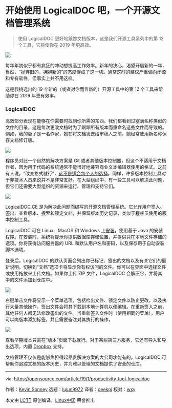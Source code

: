 [#]: collector: (lujun9972)
[#]: translator: (geekpi)
[#]: reviewer: (wxy)
[#]: publisher: ( )
[#]: url: ( )
[#]: subject: (Get started with LogicalDOC, an open source document management system)
[#]: via: (https://opensource.com/article/19/1/productivity-tool-logicaldoc)
[#]: author: (Kevin Sonney https://opensource.com/users/ksonney)

开始使用 LogicalDOC 吧，一个开源文档管理系统
======

> 使用 LogicalDOC 更好地跟踪文档版本，这是我们开源工具系列中的第 12 个工具，它将使你在 2019 年更高效。

![](https://opensource.com/sites/default/files/styles/image-full-size/public/lead-images/document_free_access_cut_security.png?itok=ocvCv8G2)

每年年初似乎都有疯狂的冲动想提高工作效率。新年的决心，渴望开启新的一年，当然，“抛弃旧的，拥抱新的”的态度促成了这一切。通常这时的建议严重偏向闭源和专有软件，但事实上并不用这样。

这是我挑选出的 19 个新的（或者对你而言新的）开源工具中的第 12 个工具来帮助你在 2019 年更有效率。

### LogicalDOC

高效部分表现在能够在你需要时找到你所需的东西。我们都看到过塞满名称类似的文件的目录，这是每次更改文档时为了跟踪所有版本而重命名这些文件而导致的。例如，我的妻子是一名作家，她在将文档发送给审稿人之前，她经常使用新名称保存文档修订版。

![](https://opensource.com/sites/default/files/uploads/logicaldoc-1.png)

程序员对此一个自然的解决方案是 Git 或者其他版本控制器，但这个不适用于文档作者，因为用于代码的系统通常不能很好地兼容商业文本编辑器使用的格式。之前有人说，“改变格式就行”，[这不是适合每个人的选择][1]。同样，许多版本控制工具对于非技术人员来说并不是非常友好。在大型组织中，有一些工具可以解决此问题，但它们还需要大型组织的资源来运行、管理和支持它们。

![](https://opensource.com/sites/default/files/uploads/logicaldoc-2.png)

[LogicalDOC CE][2] 是为解决此问题而编写的开源文档管理系统。它允许用户签入、签出、查看版本、搜索和锁定文档，并保留版本历史记录，类似于程序员使用的版本控制工具。

LogicalDOC 可在 Linux、MacOS 和 Windows 上[安装][3]，使用基于 Java 的安装程序。在安装时，系统将提示你提供数据库存储位置，并提供只在本地文件存储的选项。你将获得访问服务器的 URL 和默认用户名和密码，以及保存用于自动安装脚本选项。

登录后，LogicalDOC 的默认页面会列出你已标记、签出的文档以及有关它们的最新说明。切换到“文档”选项卡将显示你有权访问的文件。你可以在界面中选择文件或使用拖放来上传文档。如果你上传 ZIP 文件，LogicalDOC 会解压它，并将其中的文件添加到仓库中。

![](https://opensource.com/sites/default/files/uploads/logicaldoc-3.png)

右键单击文件将显示一个菜单选项，包括检出文件、锁定文件以防止更改，以及执行大量其他操作。签出文件会将其下载到本地计算机以便编辑。在重新签入之前，其他任何人都无法修改签出的文件。当重新签入文件时（使用相同的菜单），用户可以向版本添加标签，并且需要备注对其执行的操作。

![](https://opensource.com/sites/default/files/uploads/logicaldoc-4.png)

查看早期版本只需在“版本”页面下载就行。对于某些第三方服务，它还有导入和导出选项，内置 [Dropbox][4] 支持。

文档管理不仅仅是能够负担得起昂贵解决方案的大公司才能有的。LogicalDOC 可帮助你追踪文档的版本历史，并为难以管理的文档提供了安全的仓库。

--------------------------------------------------------------------------------

via: https://opensource.com/article/19/1/productivity-tool-logicaldoc

作者：[Kevin Sonney][a]
选题：[lujun9972][b]
译者：[geekpi](https://github.com/geekpi)
校对：[wxy](https://github.com/wxy)

本文由 [LCTT](https://github.com/LCTT/TranslateProject) 原创编译，[Linux中国](https://linux.cn/) 荣誉推出

[a]: https://opensource.com/users/ksonney (Kevin Sonney)
[b]: https://github.com/lujun9972
[1]: http://www.antipope.org/charlie/blog-static/2013/10/why-microsoft-word-must-die.html
[2]: https://www.logicaldoc.com/download-logicaldoc-community
[3]: https://docs.logicaldoc.com/en/installation
[4]: https://dropbox.com
